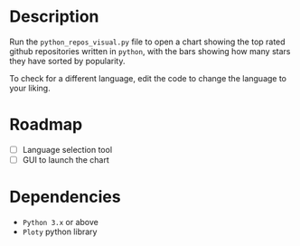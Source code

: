 # Description

Run the `python_repos_visual.py` file to open a chart showing the top rated github repositories written in `python`, with the bars showing how many stars they have sorted by popularity.

To check for a different language, edit the code to change the language to your liking.

# Roadmap
- [ ] Language selection tool
- [ ] GUI to launch the chart

# Dependencies
- `Python 3.x` or above
- `Ploty` python library
